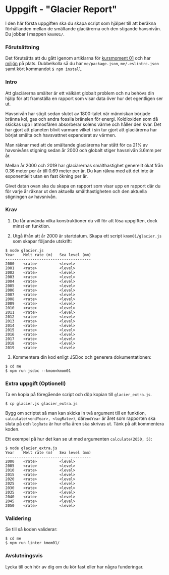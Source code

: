 # Uppgift - "Glacier Report"

I den här första uppgiften ska du skapa script som hjälper till att beräkna förhållanden mellan de smältande glaciärerna och den stigande havsnivån. Du jobbar i mappen `kmom01/`.

### Förutsättning

Det förutsätts att du gått igenom artiklarna för [kursmoment 01](../../articles/kmom01) och har [miljön](../../articles/environment) på plats. Dubbelkolla så du har `me/package.json`, `me/.eslintrc.json` samt kört kommandot `$ npm install`.

### Intro

Att glaciärerna smälter är ett välkänt globalt problem och nu behövs din hjälp för att framställa en rapport som visar data över hur det egentligen ser ut.

Havsnivån har stigit sedan slutet av 1800-talet när människan började bränna kol, gas och andra fossila bränslen för energi. Koldioxiden som då skickas upp i atmosfären absorberar solens värme och håller den kvar. Det har gjort att planeten blivit varmare vilket i sin tur gjort att glaciärerna har börjat smälta och havsvattnet expanderat av värmen.

Man räknar med att de smältande glaciärerna har stått för ca 21% av havsnivåns stigning sedan år 2000 och globalt stiger havsnivån 3.6mm per år.

Mellan år 2000 och 2019 har glaciärernas smälthastighet generellt ökat från 0.36 meter per år till 0.69 meter per år. Du kan räkna med att det inte är exponentiellt utan en fast ökning per år.

Givet datan ovan ska du skapa en rapport som visar upp en rapport där du för varje år räknar ut den aktuella smälthastigheten och den aktuella stigningen av havsnivån.

### Krav

1. Du får använda vilka konstruktioner du vill för att lösa uppgiften, dock minst en funktion.

2. Utgå ifrån att år 2000 är startdatum. Skapa ett script `kmom01/glacier.js` som skapar följande utskrift:

```console
$ node glacier.js
Year	Melt rate (m)	Sea level (mm)
--------------------------------------
2000	<rate>		    <level>
2001	<rate>		    <level>
2002	<rate>		    <level>
2003	<rate>		    <level>
2004	<rate>		    <level>
2005	<rate>		    <level>
2006	<rate>		    <level>
2007	<rate>		    <level>
2008	<rate>		    <level>
2009	<rate>		    <level>
2010	<rate>		    <level>
2011	<rate>		    <level>
2012	<rate>		    <level>
2013	<rate>		    <level>
2014	<rate>		    <level>
2015	<rate>		    <level>
2016	<rate>		    <level>
2017	<rate>		    <level>
2018	<rate>		    <level>
2019	<rate>		    <level>
```

3. Kommentera din kod enligt JSDoc och generera dokumentationen:

```console
$ cd me
$ npm run jsdoc --kmom=kmom01
```

### Extra uppgift (Optionell)

Ta en kopia på föregående script och döp kopian till `glacier_extra.js`.

```console
$ cp glacier.js glacier_extra.js
```

Bygg om scriptet så man kan skicka in två argument till en funktion, `calculate(<endYear>, <logRate>)`, där`endYear` är året som rapporten ska sluta på och `logRate` är hur ofta åren ska skrivas ut. Tänk på att kommentera koden.

Ett exempel på hur det kan se ut med argumenten `calculate(2050, 5)`:

```console
$ node glacier_extra.js
Year	Melt rate (m)	Sea level (mm)
--------------------------------------
2000    <rate>		    <level>
2005    <rate>		    <level>
2010    <rate>		    <level>
2015    <rate>		    <level>
2020    <rate>		    <level>
2025    <rate>		    <level>
2030    <rate>		    <level>
2035    <rate>		    <level>
2040    <rate>		    <level>
2045    <rate>		    <level>
2050    <rate>		    <level>
```

### Validering

Se till så koden validerar:

```console
$ cd me
$ npm run linter kmom01/
```

### Avslutningsvis

Lycka till och hör av dig om du kör fast eller har några funderingar.

<!-- [TBD: Länk till issues](#) -->
